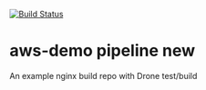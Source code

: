 
[![Build Status](https://cloud.drone.io/api/badges/peterhack/aws-demo/status.svg)](https://cloud.drone.io/peterhack/aws-demo)

# aws-demo pipeline new
An example nginx build repo with Drone test/build

